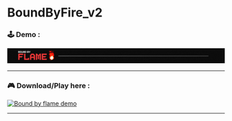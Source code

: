 # BoundByFire_v2

### :joystick: Demo : 

<a href="https://varghesebobus.wixsite.com/varghese-bobus/portfolio-collections/my-portfolio/bound-by-fire
" target="_blank"><img src="https://github.com/vbobus/game-screenshots/blob/main/7o4Qmd.png" /></a>

---

### :video_game: Download/Play here : 


<a href="https://varlock.itch.io/bound-by-fire
" target="_blank"><img src="https://static.itch.io/images/badge-color.svg" 
alt="Bound by flame demo" /></a>

---
